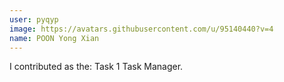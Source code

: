```yaml
---
user: pyqyp
image: https://avatars.githubusercontent.com/u/95140440?v=4
name: POON Yong Xian
---
```

I contributed as the: Task 1 Task Manager.

<!-- 
Note: Please put down your own information, and register your real contribution. Check the md syntax and DO NOT set up a table...
-->
